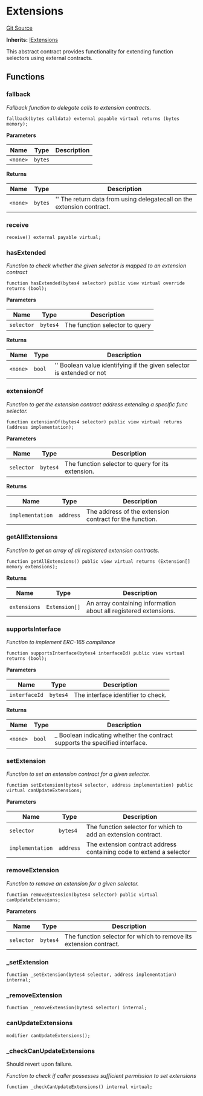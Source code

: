 # Extensions
[Git Source](https://github.com/0xStation/0xrails/blob/7b2d3363f0d5023623fd16114b60a38cf52ce246/src/extension/Extensions.sol)

**Inherits:**
[IExtensions](/src/extension/interface/IExtensions.sol/interface.IExtensions.md)

This abstract contract provides functionality for extending function selectors using external contracts.


## Functions
### fallback

*Fallback function to delegate calls to extension contracts.*


```solidity
fallback(bytes calldata) external payable virtual returns (bytes memory);
```
**Parameters**

|Name|Type|Description|
|----|----|-----------|
|`<none>`|`bytes`||

**Returns**

|Name|Type|Description|
|----|----|-----------|
|`<none>`|`bytes`|'' The return data from using delegatecall on the extension contract.|


### receive


```solidity
receive() external payable virtual;
```

### hasExtended

*Function to check whether the given selector is mapped to an extension contract*


```solidity
function hasExtended(bytes4 selector) public view virtual override returns (bool);
```
**Parameters**

|Name|Type|Description|
|----|----|-----------|
|`selector`|`bytes4`|The function selector to query|

**Returns**

|Name|Type|Description|
|----|----|-----------|
|`<none>`|`bool`|'' Boolean value identifying if the given selector is extended or not|


### extensionOf

*Function to get the extension contract address extending a specific func selector.*


```solidity
function extensionOf(bytes4 selector) public view virtual returns (address implementation);
```
**Parameters**

|Name|Type|Description|
|----|----|-----------|
|`selector`|`bytes4`|The function selector to query for its extension.|

**Returns**

|Name|Type|Description|
|----|----|-----------|
|`implementation`|`address`|The address of the extension contract for the function.|


### getAllExtensions

*Function to get an array of all registered extension contracts.*


```solidity
function getAllExtensions() public view virtual returns (Extension[] memory extensions);
```
**Returns**

|Name|Type|Description|
|----|----|-----------|
|`extensions`|`Extension[]`|An array containing information about all registered extensions.|


### supportsInterface

*Function to implement ERC-165 compliance*


```solidity
function supportsInterface(bytes4 interfaceId) public view virtual returns (bool);
```
**Parameters**

|Name|Type|Description|
|----|----|-----------|
|`interfaceId`|`bytes4`|The interface identifier to check.|

**Returns**

|Name|Type|Description|
|----|----|-----------|
|`<none>`|`bool`|_ Boolean indicating whether the contract supports the specified interface.|


### setExtension

*Function to set an extension contract for a given selector.*


```solidity
function setExtension(bytes4 selector, address implementation) public virtual canUpdateExtensions;
```
**Parameters**

|Name|Type|Description|
|----|----|-----------|
|`selector`|`bytes4`|The function selector for which to add an extension contract.|
|`implementation`|`address`|The extension contract address containing code to extend a selector|


### removeExtension

*Function to remove an extension for a given selector.*


```solidity
function removeExtension(bytes4 selector) public virtual canUpdateExtensions;
```
**Parameters**

|Name|Type|Description|
|----|----|-----------|
|`selector`|`bytes4`|The function selector for which to remove its extension contract.|


### _setExtension


```solidity
function _setExtension(bytes4 selector, address implementation) internal;
```

### _removeExtension


```solidity
function _removeExtension(bytes4 selector) internal;
```

### canUpdateExtensions


```solidity
modifier canUpdateExtensions();
```

### _checkCanUpdateExtensions

Should revert upon failure.

*Function to check if caller possesses sufficient permission to set extensions*


```solidity
function _checkCanUpdateExtensions() internal virtual;
```

